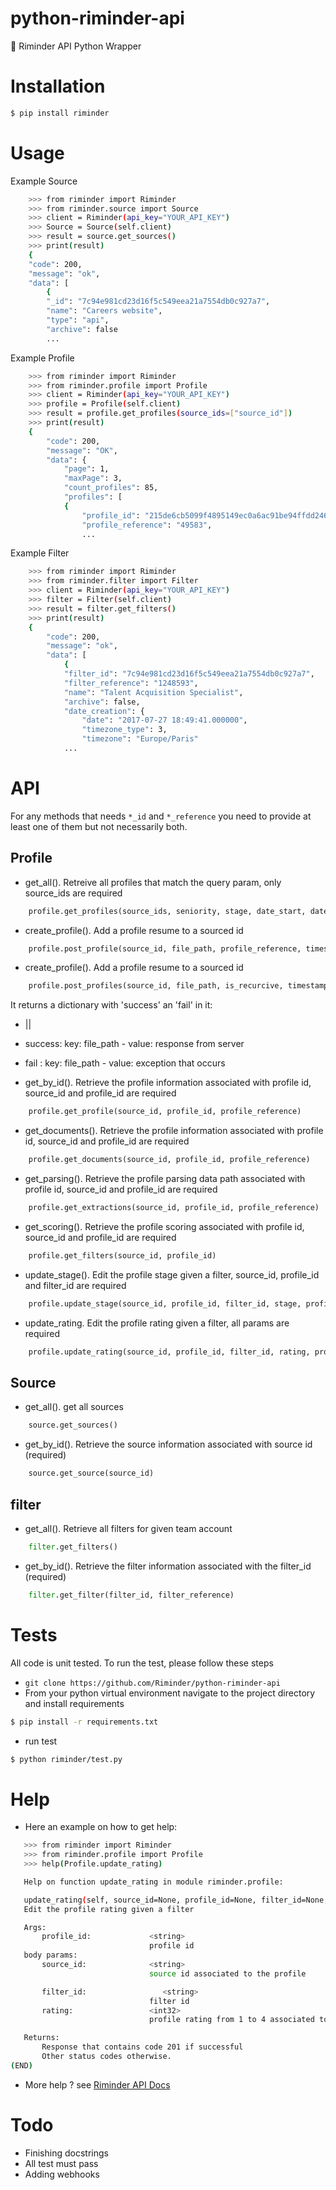 # python-riminder-api
🐍 Riminder API Python Wrapper


# Installation

```sh
$ pip install riminder
```

# Usage

Example Source

```sh
    >>> from riminder import Riminder
    >>> from riminder.source import Source
    >>> client = Riminder(api_key="YOUR_API_KEY")
    >>> Source = Source(self.client)
    >>> result = source.get_sources()
    >>> print(result)
    {
    "code": 200,
    "message": "ok",
    "data": [
        {
        "_id": "7c94e981cd23d16f5c549eea21a7554db0c927a7",
        "name": "Careers website",
        "type": "api",
        "archive": false
        ...

```

Example Profile

```sh
    >>> from riminder import Riminder
    >>> from riminder.profile import Profile
    >>> client = Riminder(api_key="YOUR_API_KEY")
    >>> profile = Profile(self.client)
    >>> result = profile.get_profiles(source_ids=["source_id"])
    >>> print(result)
    {
        "code": 200,
        "message": "OK",
        "data": {
            "page": 1,
            "maxPage": 3,
            "count_profiles": 85,
            "profiles": [
            {
                "profile_id": "215de6cb5099f4895149ec0a6ac91be94ffdd246",
                "profile_reference": "49583",
                ...

```
Example Filter

```sh
    >>> from riminder import Riminder
    >>> from riminder.filter import Filter
    >>> client = Riminder(api_key="YOUR_API_KEY")
    >>> filter = Filter(self.client)
    >>> result = filter.get_filters()
    >>> print(result)
    {
        "code": 200,
        "message": "ok",
        "data": [
            {
            "filter_id": "7c94e981cd23d16f5c549eea21a7554db0c927a7",
            "filter_reference": "1248593",
            "name": "Talent Acquisition Specialist",
            "archive": false,
            "date_creation": {
                "date": "2017-07-27 18:49:41.000000",
                "timezone_type": 3,
                "timezone": "Europe/Paris"
            ...

```

# API

For any methods that needs `*_id` and `*_reference`
you need to provide at least one of them but not necessarily both.
## Profile

* get_all().
Retreive all profiles that match the query param, only source_ids are required

```python
    profile.get_profiles(source_ids, seniority, stage, date_start, date_end, filter_id, page, limit, sort_by, filter_reference, order_by)
```

* create_profile().
Add a profile resume to a sourced id

```python
    profile.post_profile(source_id, file_path, profile_reference, timestamp_reception, training_metadata)
```

* create_profile().
Add a profile resume to a sourced id

```python
    profile.post_profiles(source_id, file_path, is_recurcive, timestamp_reception, training_metadata)
```
It returns a dictionary with 'success' an 'fail' in it:
  * ||
   * success: key: file_path - value: response from server
   * fail   : key: file_path - value: exception that occurs

* get_by_id().
Retrieve the profile information associated with profile id, source_id and profile_id are required

```python
    profile.get_profile(source_id, profile_id, profile_reference)
```

* get_documents().
Retrieve the profile information associated with profile id, source_id and profile_id are required

```python
    profile.get_documents(source_id, profile_id, profile_reference)
```

* get_parsing().
Retrieve the profile parsing data path associated with profile id, source_id and profile_id are required

```python
    profile.get_extractions(source_id, profile_id, profile_reference)
```

* get_scoring().
Retrieve the profile scoring associated with profile id, source_id and profile_id are required

```python
    profile.get_filters(source_id, profile_id)
```

* update_stage().
Edit the profile stage given a filter, source_id, profile_id and filter_id are required

```python
    profile.update_stage(source_id, profile_id, filter_id, stage, profile_reference, filter_reference)
```

* update_rating.
Edit the profile rating given a filter, all params are required

```python
    profile.update_rating(source_id, profile_id, filter_id, rating, profile_reference, filter_reference)
```


## Source

* get_all().
get all sources

```python
    source.get_sources()
```

* get_by_id().
Retrieve the source information associated with source id (required)

```python
    source.get_source(source_id)
```

## filter

* get_all().
Retrieve all filters for given team account

```python
    filter.get_filters()
```

* get_by_id().
Retrieve the filter information associated with the filter_id (required)

```python
    filter.get_filter(filter_id, filter_reference)
```


# Tests

All code is unit tested.
To run the test, please follow these steps
* `git clone https://github.com/Riminder/python-riminder-api`
* From your python virtual environment navigate to the project directory and install requirements
```sh
$ pip install -r requirements.txt
```
* run test
```sh
$ python riminder/test.py
```

# Help

* Here an example on how to get help:

 ```sh
    >>> from riminder import Riminder
    >>> from riminder.profile import Profile
    >>> help(Profile.update_rating)

    Help on function update_rating in module riminder.profile:

    update_rating(self, source_id=None, profile_id=None, filter_id=None, rating=None)
    Edit the profile rating given a filter

    Args:
        profile_id:             <string>
                                profile id
    body params:
        source_id:              <string>
                                source id associated to the profile

        filter_id:                 <string>
                                filter id
        rating:                 <int32>
                                profile rating from 1 to 4 associated to the filter.

    Returns:
        Response that contains code 201 if successful
        Other status codes otherwise.
(END)

```

* More help ? see  [Riminder API Docs](https://developers.riminder.net/v1.0/reference#authentication)

# Todo

* Finishing docstrings
* All test must pass
* Adding webhooks
